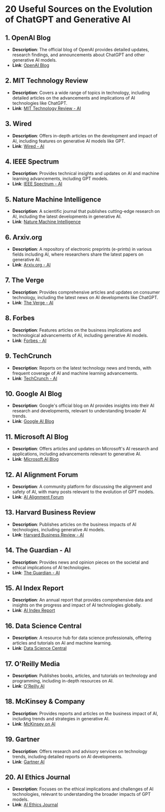 # 20 Useful Sources on the Evolution of ChatGPT and Generative AI

## 1. OpenAI Blog
- **Description**: The official blog of OpenAI provides detailed updates, research findings, and announcements about ChatGPT and other generative AI models.
- **Link**: [OpenAI Blog](https://openai.com/blog/)

## 2. MIT Technology Review
- **Description**: Covers a wide range of topics in technology, including detailed articles on the advancements and implications of AI technologies like ChatGPT.
- **Link**: [MIT Technology Review - AI](https://www.technologyreview.com/topic/artificial-intelligence/)

## 3. Wired
- **Description**: Offers in-depth articles on the development and impact of AI, including features on generative AI models like GPT.
- **Link**: [Wired - AI](https://www.wired.com/category/ai/)

## 4. IEEE Spectrum
- **Description**: Provides technical insights and updates on AI and machine learning advancements, including GPT models.
- **Link**: [IEEE Spectrum - AI](https://spectrum.ieee.org/tag/artificial-intelligence)

## 5. Nature Machine Intelligence
- **Description**: A scientific journal that publishes cutting-edge research on AI, including the latest developments in generative AI.
- **Link**: [Nature Machine Intelligence](https://www.nature.com/natmachintell/)

## 6. Arxiv.org
- **Description**: A repository of electronic preprints (e-prints) in various fields including AI, where researchers share the latest papers on generative AI.
- **Link**: [Arxiv.org - AI](https://arxiv.org/list/cs.AI/recent)

## 7. The Verge
- **Description**: Provides comprehensive articles and updates on consumer technology, including the latest news on AI developments like ChatGPT.
- **Link**: [The Verge - AI](https://www.theverge.com/artificial-intelligence)

## 8. Forbes
- **Description**: Features articles on the business implications and technological advancements of AI, including generative AI models.
- **Link**: [Forbes - AI](https://www.forbes.com/artificial-intelligence/)

## 9. TechCrunch
- **Description**: Reports on the latest technology news and trends, with frequent coverage of AI and machine learning advancements.
- **Link**: [TechCrunch - AI](https://techcrunch.com/tag/artificial-intelligence/)

## 10. Google AI Blog
- **Description**: Google's official blog on AI provides insights into their AI research and developments, relevant to understanding broader AI trends.
- **Link**: [Google AI Blog](https://ai.googleblog.com/)

## 11. Microsoft AI Blog
- **Description**: Offers articles and updates on Microsoft's AI research and applications, including advancements relevant to generative AI.
- **Link**: [Microsoft AI Blog](https://blogs.microsoft.com/ai/)

## 12. AI Alignment Forum
- **Description**: A community platform for discussing the alignment and safety of AI, with many posts relevant to the evolution of GPT models.
- **Link**: [AI Alignment Forum](https://www.alignmentforum.org/)

## 13. Harvard Business Review
- **Description**: Publishes articles on the business impacts of AI technologies, including generative AI models.
- **Link**: [Harvard Business Review - AI](https://hbr.org/topic/artificial-intelligence)

## 14. The Guardian - AI
- **Description**: Provides news and opinion pieces on the societal and ethical implications of AI technologies.
- **Link**: [The Guardian - AI](https://www.theguardian.com/technology/artificial-intelligence)

## 15. AI Index Report
- **Description**: An annual report that provides comprehensive data and insights on the progress and impact of AI technologies globally.
- **Link**: [AI Index Report](https://aiindex.stanford.edu/report/)

## 16. Data Science Central
- **Description**: A resource hub for data science professionals, offering articles and tutorials on AI and machine learning.
- **Link**: [Data Science Central](https://www.datasciencecentral.com/)

## 17. O'Reilly Media
- **Description**: Publishes books, articles, and tutorials on technology and programming, including in-depth resources on AI.
- **Link**: [O'Reilly AI](https://www.oreilly.com/topics/ai)

## 18. McKinsey & Company
- **Description**: Provides reports and articles on the business impact of AI, including trends and strategies in generative AI.
- **Link**: [McKinsey on AI](https://www.mckinsey.com/business-functions/mckinsey-analytics/our-insights/artificial-intelligence)

## 19. Gartner
- **Description**: Offers research and advisory services on technology trends, including detailed reports on AI developments.
- **Link**: [Gartner AI](https://www.gartner.com/en/information-technology/glossary/artificial-intelligence)

## 20. AI Ethics Journal
- **Description**: Focuses on the ethical implications and challenges of AI technologies, relevant to understanding the broader impacts of GPT models.
- **Link**: [AI Ethics Journal](https://www.aiethicsjournal.org/)
```
